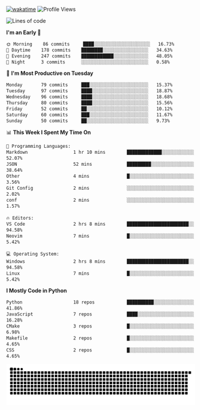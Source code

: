 [![wakatime](https://wakatime.com/badge/user/b920b284-3cde-4cd4-b72e-f7f22d050b16.svg)](https://wakatime.com/@b920b284-3cde-4cd4-b72e-f7f22d050b16)
![Profile Views](http://img.shields.io/badge/Profile%20Views-4586-blue)
<!--START_SECTION:waka-->
![Lines of code](https://img.shields.io/badge/From%20Hello%20World%20I%27ve%20Written--647%20Thousand%20lines%20of%20code-blue)

**I'm an Early 🐤** 

```text
🌞 Morning    86 commits     ████░░░░░░░░░░░░░░░░░░░░░   16.73% 
🌆 Daytime    178 commits    ████████░░░░░░░░░░░░░░░░░   34.63% 
🌃 Evening    247 commits    ████████████░░░░░░░░░░░░░   48.05% 
🌙 Night      3 commits      ░░░░░░░░░░░░░░░░░░░░░░░░░   0.58%

```
📅 **I'm Most Productive on Tuesday** 

```text
Monday       79 commits     ███░░░░░░░░░░░░░░░░░░░░░░   15.37% 
Tuesday      97 commits     ████░░░░░░░░░░░░░░░░░░░░░   18.87% 
Wednesday    96 commits     ████░░░░░░░░░░░░░░░░░░░░░   18.68% 
Thursday     80 commits     ████░░░░░░░░░░░░░░░░░░░░░   15.56% 
Friday       52 commits     ██░░░░░░░░░░░░░░░░░░░░░░░   10.12% 
Saturday     60 commits     ███░░░░░░░░░░░░░░░░░░░░░░   11.67% 
Sunday       50 commits     ██░░░░░░░░░░░░░░░░░░░░░░░   9.73%

```


📊 **This Week I Spent My Time On** 

```text
💬 Programming Languages: 
Markdown                 1 hr 10 mins        █████████████░░░░░░░░░░░░   52.07% 
JSON                     52 mins             █████████░░░░░░░░░░░░░░░░   38.64% 
Other                    4 mins              █░░░░░░░░░░░░░░░░░░░░░░░░   3.56% 
Git Config               2 mins              ░░░░░░░░░░░░░░░░░░░░░░░░░   2.02% 
conf                     2 mins              ░░░░░░░░░░░░░░░░░░░░░░░░░   1.57%

🔥 Editors: 
VS Code                  2 hrs 8 mins        ███████████████████████░░   94.58% 
Neovim                   7 mins              █░░░░░░░░░░░░░░░░░░░░░░░░   5.42%

💻 Operating System: 
Windows                  2 hrs 8 mins        ███████████████████████░░   94.58% 
Linux                    7 mins              █░░░░░░░░░░░░░░░░░░░░░░░░   5.42%

```

**I Mostly Code in Python** 

```text
Python                   18 repos            ██████████░░░░░░░░░░░░░░░   41.86% 
JavaScript               7 repos             ████░░░░░░░░░░░░░░░░░░░░░   16.28% 
CMake                    3 repos             █░░░░░░░░░░░░░░░░░░░░░░░░   6.98% 
Makefile                 2 repos             █░░░░░░░░░░░░░░░░░░░░░░░░   4.65% 
CSS                      2 repos             █░░░░░░░░░░░░░░░░░░░░░░░░   4.65%

```



<!--END_SECTION:waka-->
![Snake animation](https://raw.githubusercontent.com/timmypidashev/timmypidashev/main/commits.svg)

